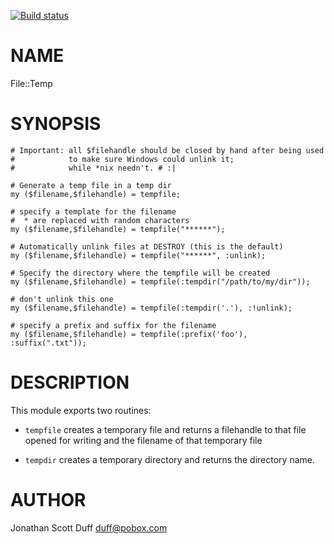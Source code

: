 [![Build status](https://ci.appveyor.com/api/projects/status/github/perlpilot/p6-File-Temps?svg=true)](https://ci.appveyor.com/project/perlpilot/p6-File-Temps/branch/master)

NAME
====

File::Temp

SYNOPSIS
========
    # Important: all $filehandle should be closed by hand after being used
    #            to make sure Windows could unlink it;
    #            while *nix needn't. # :|

    # Generate a temp file in a temp dir
    my ($filename,$filehandle) = tempfile;

    # specify a template for the filename
    #  * are replaced with random characters
    my ($filename,$filehandle) = tempfile("******");

    # Automatically unlink files at DESTROY (this is the default)
    my ($filename,$filehandle) = tempfile("******", :unlink);

    # Specify the directory where the tempfile will be created
    my ($filename,$filehandle) = tempfile(:tempdir("/path/to/my/dir"));

    # don't unlink this one
    my ($filename,$filehandle) = tempfile(:tempdir('.'), :!unlink);

    # specify a prefix and suffix for the filename
    my ($filename,$filehandle) = tempfile(:prefix('foo'), :suffix(".txt"));

DESCRIPTION
===========

This module exports two routines:

  * `tempfile` creates a temporary file and returns a filehandle to that file 
    opened for writing and the filename of that temporary file

  * `tempdir` creates a temporary directory and returns the directory name.

AUTHOR
======

Jonathan Scott Duff <duff@pobox.com>

